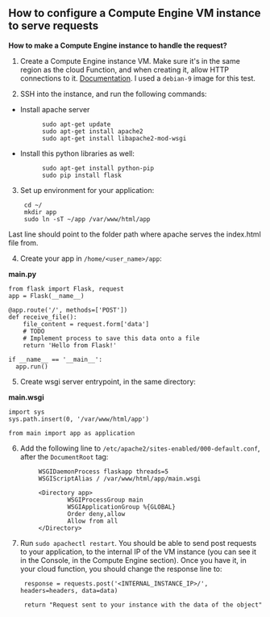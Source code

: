 ## How to configure a Compute Engine VM instance to serve requests

**How to make a Compute Engine instance to handle the request?**

1. Create a Compute Engine instance VM. Make sure it's in the same region as the cloud Function, and when creating it, allow HTTP connections to it. [Documentation](https://cloud.google.com/compute/docs/instances/create-start-instance#startinginstancewithimage). I used a `debian-9` image for this test.

2. SSH into the instance, and run the following commands:

- Install apache server

            sudo apt-get update
            sudo apt-get install apache2
            sudo apt-get install libapache2-mod-wsgi

- Install this python libraries as well:

            sudo apt-get install python-pip
            sudo pip install flask

3. Set up environment for your application:

        cd ~/
        mkdir app
        sudo ln -sT ~/app /var/www/html/app

Last line should point to the folder path where apache serves the index.html file from.

4. Create your app in `/home/<user_name>/app`:

**main.py**

    from flask import Flask, request
    app = Flask(__name__)
    
    @app.route('/', methods=['POST'])
    def receive_file():
        file_content = request.form['data']
        # TODO
        # Implement process to save this data onto a file
        return 'Hello from Flask!'
    
    if __name__ == '__main__':
      app.run()

5. Create wsgi server entrypoint, in the same directory:

**main.wsgi**

    import sys
    sys.path.insert(0, '/var/www/html/app')
    
    from main import app as application

6. Add the following line to `/etc/apache2/sites-enabled/000-default.conf`, after the `DocumentRoot` tag:

            WSGIDaemonProcess flaskapp threads=5
            WSGIScriptAlias / /var/www/html/app/main.wsgi
    
            <Directory app>
                    WSGIProcessGroup main
                    WSGIApplicationGroup %{GLOBAL}
                    Order deny,allow
                    Allow from all
            </Directory>

7. Run `sudo apachectl restart`. You should be able to send post requests to your application, to the internal IP of the VM instance (you can see it in the Console, in the Compute Engine section). Once you have it, in your cloud function, you should change the response line to:


        response = requests.post('<INTERNAL_INSTANCE_IP>/', headers=headers, data=data)

        return "Request sent to your instance with the data of the object"


